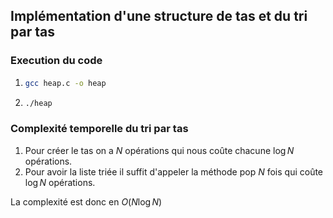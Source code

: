 ## Implémentation d'une structure de tas et du tri par tas 

### Execution du code 

1. ```sh
   gcc heap.c -o heap
   ```

2. ```sh
   ./heap
   ```

### Complexité temporelle du tri par tas


1. Pour créer le tas on a $N$ opérations qui nous coûte chacune $\log{N}$ opérations.
2. Pour avoir la liste triée il suffit d'appeler la méthode pop $N$ fois qui coûte $\log{N}$ opérations.

La complexité est donc en $O(N\log{N})$
